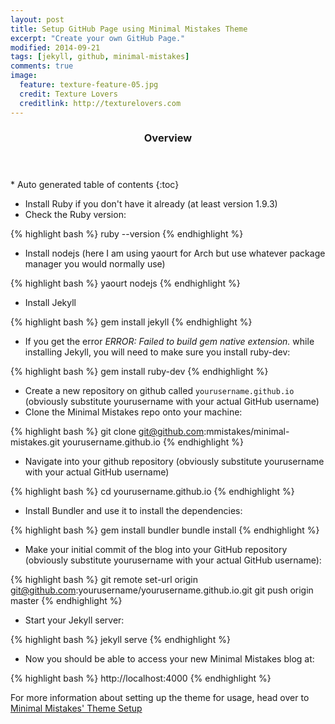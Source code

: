 ```yaml
---
layout: post
title: Setup GitHub Page using Minimal Mistakes Theme
excerpt: "Create your own GitHub Page."
modified: 2014-09-21
tags: [jekyll, github, minimal-mistakes]
comments: true
image:
  feature: texture-feature-05.jpg
  credit: Texture Lovers
  creditlink: http://texturelovers.com
---
```


<section id="table-of-contents" class="toc">
  <header>
    <h3>Overview</h3>
  </header>
<div id="drawer" markdown="1">
*  Auto generated table of contents
{:toc}
</div>
</section><!-- /#table-of-contents -->

* Install Ruby if you don't have it already (at least version 1.9.3)
* Check the Ruby version:

{% highlight bash %}
ruby --version
{% endhighlight %}

* Install nodejs (here I am using yaourt for Arch but use whatever package manager you would normally use)

{% highlight bash %}
yaourt nodejs
{% endhighlight %}

* Install Jekyll

{% highlight bash %}
gem install jekyll
{% endhighlight %}

* If you get the error *ERROR: Failed to build gem native extension.* while installing Jekyll, you will need to make sure you install ruby-dev:

{% highlight bash %}
gem install ruby-dev
{% endhighlight %}

* Create a new repository on github called `yourusername.github.io` (obviously substitute yourusername with your actual GitHub username)
* Clone the Minimal Mistakes repo onto your machine:

{% highlight bash %}
git clone git@github.com:mmistakes/minimal-mistakes.git yourusername.github.io
{% endhighlight %}

* Navigate into your github repository (obviously substitute yourusername with your actual GitHub username)

{% highlight bash %}
cd yourusername.github.io
{% endhighlight %}

* Install Bundler and use it to install the dependencies:

{% highlight bash %}
gem install bundler
bundle install
{% endhighlight %}

 * Make your initial commit of the blog into your GitHub repository (obviously substitute yourusername with your actual GitHub username):

{% highlight bash %}
git remote set-url origin git@github.com:yourusername/yourusername.github.io.git
git push origin master
{% endhighlight %}

 * Start your Jekyll server:

{% highlight bash %}
jekyll serve
{% endhighlight %}

* Now you should be able to access your new Minimal Mistakes blog at:

{% highlight bash %}
http://localhost:4000
{% endhighlight %}

For more information about setting up the theme for usage, head over to [Minimal Mistakes' Theme Setup](http://mmistakes.github.io/minimal-mistakes/theme-setup/)
